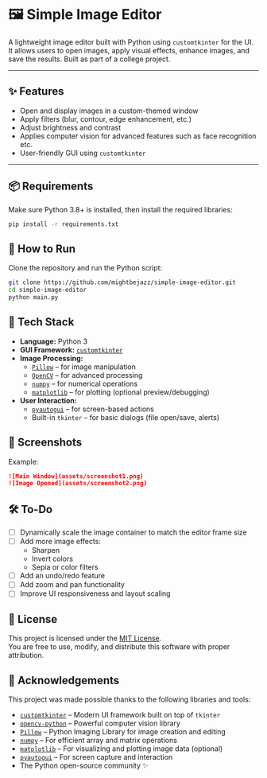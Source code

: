 # 🖼️ Simple Image Editor

A lightweight image editor built with Python using `customtkinter` for the UI. It allows users to open images, apply visual effects, enhance images, and save the results. Built as part of a college project.

---

## ✨ Features

- Open and display images in a custom-themed window
- Apply filters (blur, contour, edge enhancement, etc.)
- Adjust brightness and contrast
- Applies computer vision for advanced features such as face recognition etc.
- User-friendly GUI using `customtkinter`

---

## 📦 Requirements

Make sure Python 3.8+ is installed, then install the required libraries:

```bash
pip install -r requirements.txt
```

## 🚀 How to Run

Clone the repository and run the Python script:

```bash
git clone https://github.com/mightbejazz/simple-image-editor.git
cd simple-image-editor
python main.py
```

## 🧠 Tech Stack

- **Language:** Python 3
- **GUI Framework:** [`customtkinter`](https://github.com/TomSchimansky/CustomTkinter)
- **Image Processing:**
  - [`Pillow`](https://python-pillow.org/) – for image manipulation
  - [`OpenCV`](https://pypi.org/project/opencv-python/) – for advanced processing
  - [`numpy`](https://numpy.org/) – for numerical operations
  - [`matplotlib`](https://matplotlib.org/) – for plotting (optional preview/debugging)
- **User Interaction:**
  - [`pyautogui`](https://pyautogui.readthedocs.io/) – for screen-based actions
  - Built-in `tkinter` – for basic dialogs (file open/save, alerts)

## 📸 Screenshots
 
Example:

```markdown
![Main Window](assets/screenshot1.png)
![Image Opened](assets/screenshot2.png)
```

## 🛠️ To-Do

- [ ] Dynamically scale the image container to match the editor frame size
- [ ] Add more image effects:
  - Sharpen
  - Invert colors
  - Sepia or color filters
- [ ] Add an undo/redo feature
- [ ] Add zoom and pan functionality
- [ ] Improve UI responsiveness and layout scaling

## 📄 License

This project is licensed under the [MIT License](https://opensource.org/licenses/MIT).  
You are free to use, modify, and distribute this software with proper attribution.

## 🙏 Acknowledgements

This project was made possible thanks to the following libraries and tools:

- [`customtkinter`](https://github.com/TomSchimansky/CustomTkinter) – Modern UI framework built on top of `tkinter`
- [`opencv-python`](https://pypi.org/project/opencv-python/) – Powerful computer vision library
- [`Pillow`](https://python-pillow.org/) – Python Imaging Library for image creation and editing
- [`numpy`](https://numpy.org/) – For efficient array and matrix operations
- [`matplotlib`](https://matplotlib.org/) – For visualizing and plotting image data (optional)
- [`pyautogui`](https://pyautogui.readthedocs.io/) – For screen capture and interaction
- The Python open-source community ✨
